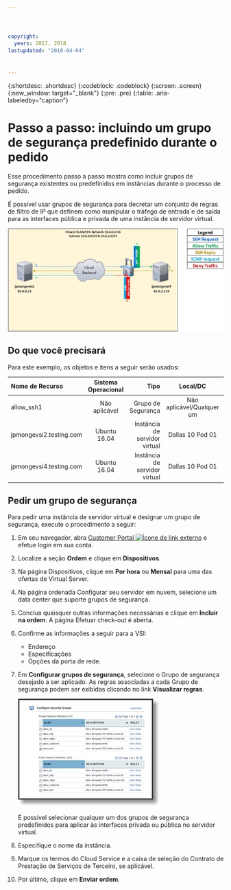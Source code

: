```yaml
---



copyright:
  years: 2017, 2018
lastupdated: "2018-04-04"


---
```


{:shortdesc: .shortdesc}
{:codeblock: .codeblock}
{:screen: .screen}
{:new_window: target="_blank"}
{:pre: .pre}
{:table: .aria-labeledby="caption"}

# Passo a passo: incluindo um grupo de segurança predefinido durante o pedido
Esse procedimento passo a passo mostra como incluir grupos de segurança existentes ou predefinidos em instâncias durante o processo de pedido.

É possível usar grupos de segurança para decretar um conjunto de regras de filtro de IP que definem como manipular o tráfego de entrada e de saída para as interfaces pública e privada de uma instância de servidor virtual.

![Grupo de segurança customizada](./images/goal2.jpg)

## Do que você precisará
Para este exemplo, os objetos e itens a seguir serão usados:

| Nome de Recurso  | Sistema Operacional | Tipo | Local/DC    | IP/Sub-rede |
|:------------- |:---------------:| -------------:| :---------------:| ---------------:|
| allow_ssh1 | Não aplicável  | Grupo de Segurança | Não aplicável/Qualquer um | 0.0.0.0/0 |
|jpmongevsi2.testing.com | Ubuntu 16.04 | Instância de servidor virtual | Dallas 10 Pod 01 | 10.0.0.21 |	
|jpmongevsi4.testing.com | Ubuntu 16.04 | Instância de servidor virtual |	Dallas 10 Pod 01	| 10.0.2.219 |

## Pedir um grupo de segurança
Para pedir uma instância de servidor virtual e designar um grupo de segurança, execute o procedimento a seguir:

1. Em seu navegador, abra [Customer Portal ![Ícone de link externo](../../icons/launch-glyph.svg "Ícone de link externo")](https://control.softlayer.com/) e efetue login em sua conta.
2. Localize a seção **Ordem** e clique em **Dispositivos**.
3. Na página Dispositivos, clique em **Por hora** ou **Mensal** para uma das ofertas de Virtual Server.
4. Na página ordenada Configurar seu servidor em nuvem, selecione um data center que suporte grupos de segurança.
5. Conclua quaisquer outras informações necessárias e clique em **Incluir na ordem**. A página Efetuar check-out é aberta.
6. Confirme as informações a seguir para a VSI: 

	* Endereço
	* Especificações
	* Opções da porta de rede. 

7. Em **Configurar grupos de segurança**, selecione o Grupo de segurança desejado a ser aplicado. As regras associadas a cada Grupo de segurança podem ser exibidas clicando no link **Visualizar regras**. 

	![Grupo de segurança customizada](./images/sgs.jpg)

	É possível selecionar qualquer um dos grupos de segurança predefinidos para aplicar às interfaces privada ou pública no servidor virtual.
	
8. Especifique o nome da instância.
9. Marque os termos do Cloud Service e a caixa de seleção do Contrato de Prestação de Serviços de Terceiro, se aplicável.
10. Por último, clique em **Enviar ordem**.
